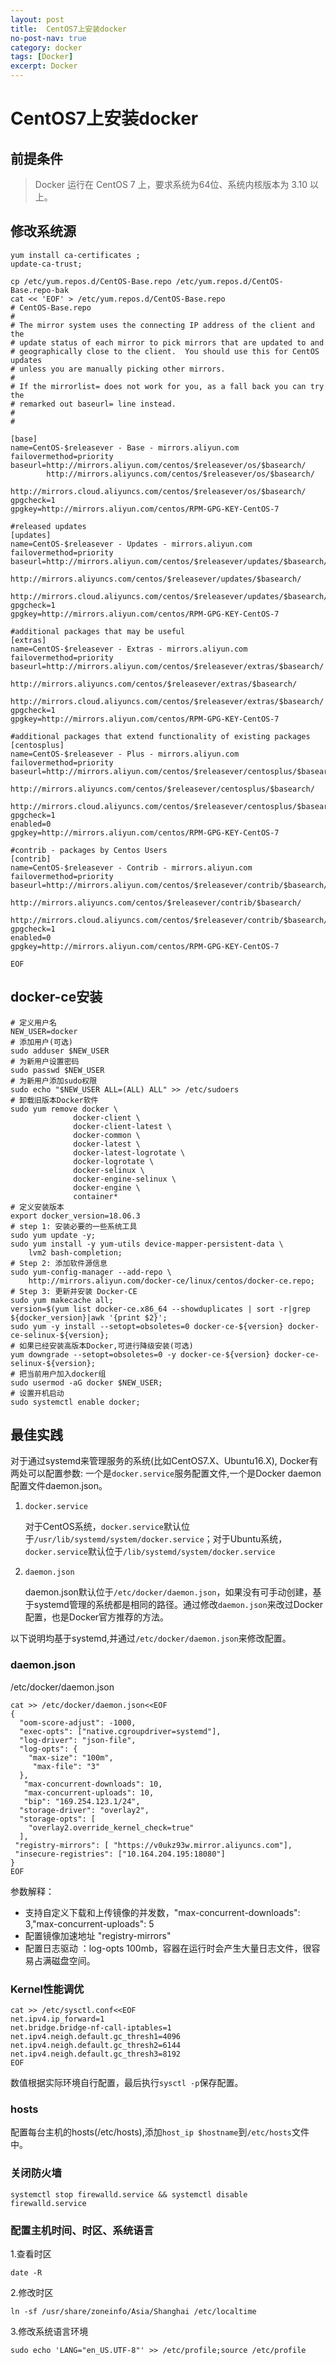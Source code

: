 ```yaml
---
layout: post
title:  CentOS7上安装docker
no-post-nav: true
category: docker
tags: [Docker]
excerpt: Docker
---
```


# CentOS7上安装docker



## 前提条件

> Docker 运行在 CentOS 7 上，要求系统为64位、系统内核版本为 3.10 以上。

## 修改系统源

```
yum install ca-certificates ;
update-ca-trust;

cp /etc/yum.repos.d/CentOS-Base.repo /etc/yum.repos.d/CentOS-Base.repo-bak
cat << 'EOF' > /etc/yum.repos.d/CentOS-Base.repo
# CentOS-Base.repo
#
# The mirror system uses the connecting IP address of the client and the
# update status of each mirror to pick mirrors that are updated to and
# geographically close to the client.  You should use this for CentOS updates
# unless you are manually picking other mirrors.
#
# If the mirrorlist= does not work for you, as a fall back you can try the 
# remarked out baseurl= line instead.
#
#

[base]
name=CentOS-$releasever - Base - mirrors.aliyun.com
failovermethod=priority
baseurl=http://mirrors.aliyun.com/centos/$releasever/os/$basearch/
        http://mirrors.aliyuncs.com/centos/$releasever/os/$basearch/
        http://mirrors.cloud.aliyuncs.com/centos/$releasever/os/$basearch/
gpgcheck=1
gpgkey=http://mirrors.aliyun.com/centos/RPM-GPG-KEY-CentOS-7

#released updates
[updates]
name=CentOS-$releasever - Updates - mirrors.aliyun.com
failovermethod=priority
baseurl=http://mirrors.aliyun.com/centos/$releasever/updates/$basearch/
        http://mirrors.aliyuncs.com/centos/$releasever/updates/$basearch/
        http://mirrors.cloud.aliyuncs.com/centos/$releasever/updates/$basearch/
gpgcheck=1
gpgkey=http://mirrors.aliyun.com/centos/RPM-GPG-KEY-CentOS-7

#additional packages that may be useful
[extras]
name=CentOS-$releasever - Extras - mirrors.aliyun.com
failovermethod=priority
baseurl=http://mirrors.aliyun.com/centos/$releasever/extras/$basearch/
        http://mirrors.aliyuncs.com/centos/$releasever/extras/$basearch/
        http://mirrors.cloud.aliyuncs.com/centos/$releasever/extras/$basearch/
gpgcheck=1
gpgkey=http://mirrors.aliyun.com/centos/RPM-GPG-KEY-CentOS-7

#additional packages that extend functionality of existing packages
[centosplus]
name=CentOS-$releasever - Plus - mirrors.aliyun.com
failovermethod=priority
baseurl=http://mirrors.aliyun.com/centos/$releasever/centosplus/$basearch/
        http://mirrors.aliyuncs.com/centos/$releasever/centosplus/$basearch/
        http://mirrors.cloud.aliyuncs.com/centos/$releasever/centosplus/$basearch/
gpgcheck=1
enabled=0
gpgkey=http://mirrors.aliyun.com/centos/RPM-GPG-KEY-CentOS-7

#contrib - packages by Centos Users
[contrib]
name=CentOS-$releasever - Contrib - mirrors.aliyun.com
failovermethod=priority
baseurl=http://mirrors.aliyun.com/centos/$releasever/contrib/$basearch/
        http://mirrors.aliyuncs.com/centos/$releasever/contrib/$basearch/
        http://mirrors.cloud.aliyuncs.com/centos/$releasever/contrib/$basearch/
gpgcheck=1
enabled=0
gpgkey=http://mirrors.aliyun.com/centos/RPM-GPG-KEY-CentOS-7

EOF
```



## docker-ce安装

```
# 定义用户名
NEW_USER=docker
# 添加用户(可选)
sudo adduser $NEW_USER
# 为新用户设置密码
sudo passwd $NEW_USER
# 为新用户添加sudo权限
sudo echo "$NEW_USER ALL=(ALL) ALL" >> /etc/sudoers
# 卸载旧版本Docker软件
sudo yum remove docker \
              docker-client \
              docker-client-latest \
              docker-common \
              docker-latest \
              docker-latest-logrotate \
              docker-logrotate \
              docker-selinux \
              docker-engine-selinux \
              docker-engine \
              container*
# 定义安装版本
export docker_version=18.06.3
# step 1: 安装必要的一些系统工具
sudo yum update -y;
sudo yum install -y yum-utils device-mapper-persistent-data \
    lvm2 bash-completion;
# Step 2: 添加软件源信息
sudo yum-config-manager --add-repo \
    http://mirrors.aliyun.com/docker-ce/linux/centos/docker-ce.repo;
# Step 3: 更新并安装 Docker-CE
sudo yum makecache all;
version=$(yum list docker-ce.x86_64 --showduplicates | sort -r|grep ${docker_version}|awk '{print $2}';
sudo yum -y install --setopt=obsoletes=0 docker-ce-${version} docker-ce-selinux-${version};
# 如果已经安装高版本Docker,可进行降级安装(可选)
yum downgrade --setopt=obsoletes=0 -y docker-ce-${version} docker-ce-selinux-${version};
# 把当前用户加入docker组
sudo usermod -aG docker $NEW_USER;
# 设置开机启动
sudo systemctl enable docker;
```

## 最佳实践

对于通过systemd来管理服务的系统(比如CentOS7.X、Ubuntu16.X), Docker有两处可以配置参数: 一个是`docker.service`服务配置文件,一个是Docker daemon配置文件daemon.json。

1. `docker.service`

   对于CentOS系统，`docker.service`默认位于`/usr/lib/systemd/system/docker.service`；对于Ubuntu系统，`docker.service`默认位于`/lib/systemd/system/docker.service`

2. `daemon.json`

   daemon.json默认位于`/etc/docker/daemon.json`，如果没有可手动创建，基于systemd管理的系统都是相同的路径。通过修改`daemon.json`来改过Docker配置，也是Docker官方推荐的方法。

以下说明均基于systemd,并通过`/etc/docker/daemon.json`来修改配置。

### daemon.json

/etc/docker/daemon.json

```
cat >> /etc/docker/daemon.json<<EOF
{
  "oom-score-adjust": -1000,
  "exec-opts": ["native.cgroupdriver=systemd"],
  "log-driver": "json-file",
  "log-opts": {
    "max-size": "100m",
     "max-file": "3"
  },
   "max-concurrent-downloads": 10,
   "max-concurrent-uploads": 10,
   "bip": "169.254.123.1/24",
  "storage-driver": "overlay2",
  "storage-opts": [
    "overlay2.override_kernel_check=true"
  ],
 "registry-mirrors": [ "https://v0ukz93w.mirror.aliyuncs.com"],
 "insecure-registries": ["10.164.204.195:18080"]
}
EOF
```

参数解释：

- 支持自定义下载和上传镜像的并发数，"max-concurrent-downloads": 3,"max-concurrent-uploads": 5
- 配置镜像加速地址 "registry-mirrors"
- 配置日志驱动 ：log-opts 100mb，容器在运行时会产生大量日志文件，很容易占满磁盘空间。

### Kernel性能调优

```
cat >> /etc/sysctl.conf<<EOF
net.ipv4.ip_forward=1
net.bridge.bridge-nf-call-iptables=1
net.ipv4.neigh.default.gc_thresh1=4096
net.ipv4.neigh.default.gc_thresh2=6144
net.ipv4.neigh.default.gc_thresh3=8192
EOF
```

数值根据实际环境自行配置，最后执行`sysctl -p`保存配置。

### hosts

配置每台主机的hosts(/etc/hosts),添加`host_ip $hostname`到`/etc/hosts`文件中。

### 关闭防火墙

```
systemctl stop firewalld.service && systemctl disable firewalld.service
```

### 配置主机时间、时区、系统语言

1.查看时区

```
date -R
```

2.修改时区

```
ln -sf /usr/share/zoneinfo/Asia/Shanghai /etc/localtime
```

3.修改系统语言环境

```
sudo echo 'LANG="en_US.UTF-8"' >> /etc/profile;source /etc/profile
```
